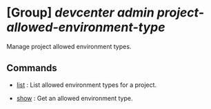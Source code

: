 # [Group] _devcenter admin project-allowed-environment-type_

Manage project allowed environment types.

## Commands

- [list](/Commands/devcenter/admin/project-allowed-environment-type/_list.md)
: List allowed environment types for a project.

- [show](/Commands/devcenter/admin/project-allowed-environment-type/_show.md)
: Get an allowed environment type.

